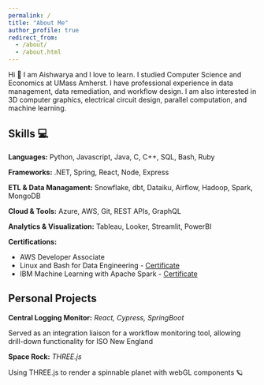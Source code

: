 ```yaml
---
permalink: /
title: "About Me"
author_profile: true
redirect_from: 
  - /about/
  - /about.html
---
```


Hi 👋 I am Aishwarya and I love to learn. I studied Computer Science and Economics at UMass Amherst. I have professional experience in data management, data remediation, and workflow design. I am also interested in 3D computer graphics, electrical circuit design, parallel computation, and machine learning. 

Skills 💻
------
**Languages:** Python, Javascript, Java, C, C++, SQL, Bash, Ruby

**Frameworks:** .NET, Spring, React, Node, Express

**ETL & Data Managament:** Snowflake, dbt, Dataiku, Airflow, Hadoop, Spark, MongoDB

**Cloud & Tools:** Azure, AWS, Git, REST APIs, GraphQL

**Analytics & Visualization:** Tableau, Looker, Streamlit, PowerBI

**Certifications:** 

* AWS Developer Associate 
* Linux and Bash for Data Engineering - [Certificate](https://coursera.org/verify/6V4IVZE8ITB1)
* IBM Machine Learning with Apache Spark - [Certificate](https://www.coursera.org/account/accomplishments/certificate/QNTFJEP9WV4C)

Personal Projects
-----
**Central Logging Monitor:** *React, Cypress, SpringBoot*

Served as an integration liaison for a workflow monitoring tool, allowing drill-down functionality for ISO New England

**Space Rock:** *THREE.js*

Using THREE.js to render a spinnable planet with webGL components 🪐
